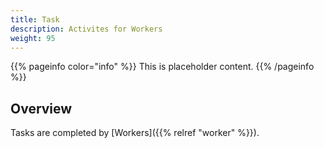 ```yaml
---
title: Task
description: Activites for Workers
weight: 95
---
```

{{% pageinfo color="info" %}}
This is placeholder content.
{{% /pageinfo %}}

## Overview

Tasks are completed by [Workers]({{% relref "worker" %}}).

